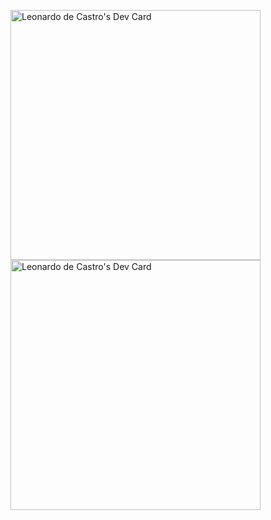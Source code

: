 <a href="https://app.daily.dev/lcastro3"><img src="https://api.daily.dev/devcards/0eebfc49a2024bcda9e16f3948559577.png?r=yve" width="400" alt="Leonardo de Castro's Dev Card"/></a><a href="https://app.daily.dev/lcastro3"><img src="https://api.daily.dev/devcards/0eebfc49a2024bcda9e16f3948559577.png?r=yve" width="400" alt="Leonardo de Castro's Dev Card"/></a>
